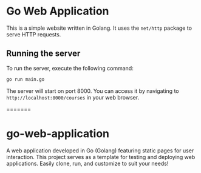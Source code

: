
# Go Web Application

This is a simple website written in Golang. It uses the `net/http` package to serve HTTP requests.

## Running the server

To run the server, execute the following command:

```bash
go run main.go
```

The server will start on port 8000. You can access it by navigating to `http://localhost:8000/courses` in your web browser.



=======
# go-web-application
A web application developed in Go (Golang) featuring static pages for user interaction. This project serves as a template for testing and deploying web applications. Easily clone, run, and customize to suit your needs!


